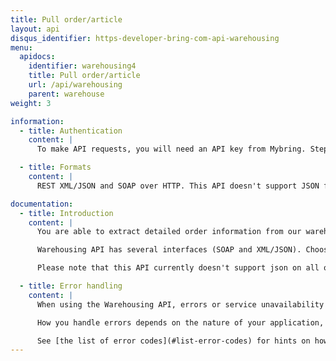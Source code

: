 ```yaml
---
title: Pull order/article
layout: api
disqus_identifier: https-developer-bring-com-api-warehousing
menu:
  apidocs:
    identifier: warehousing4
    title: Pull order/article 
    url: /api/warehousing
    parent: warehouse
weight: 3

information:
  - title: Authentication
    content: |
      To make API requests, you will need an API key from Mybring. Steps for getting a key and description of headers can be found on the general API [Getting Started / Authentication](/api/#authentication) page.

  - title: Formats
    content: |
      REST XML/JSON and SOAP over HTTP. This API doesn't support JSON for all methods yet. Look in the example section to see which are supported.

documentation:
  - title: Introduction
    content: |
      You are able to extract detailed order information from our warehouse while the orders are being processed. Further, the API provides information about articles in stock, with methods for retrieving information about single items or configurable list of items.

      Warehousing API has several interfaces (SOAP and XML/JSON). Choose the option that fits your needs best (see table below). The XML/JSON interface is the core interface with complete functionality.

      Please note that this API currently doesn't support json on all of its methods yet. Look in the example section to see which are supported.

  - title: Error handling
    content: |
      When using the Warehousing API, errors or service unavailability can occur, although we do our utmost to prevent any downtime. Thus it is important to use timeouts and other error handling techniques when making requests to the service.

      How you handle errors depends on the nature of your application, but one strategy for handling such situations is by providing a failover if the shipping guide responds with an error or does not respond at all (timeout).

      See [the list of error codes](#list-error-codes) for hints on how to implement error handling.
---
```

